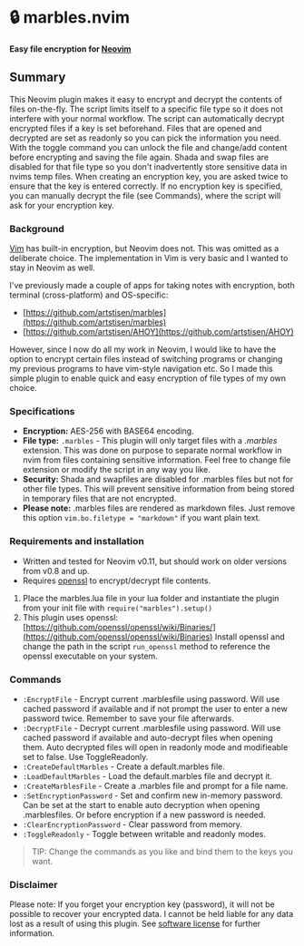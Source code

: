 # 🔒 marbles.nvim
**Easy file encryption for [Neovim](https://neovim.io/)**

## Summary
This Neovim plugin makes it easy to encrypt and decrypt the contents of files on-the-fly. The script limits itself to a specific file type so it does not interfere with your normal workflow. The script can automatically decrypt encrypted files if a key is set beforehand. Files that are opened and decrypted are set as readonly so you can pick the information you need. With the toggle command you can unlock the file and change/add content before encrypting and saving the file again. Shada and swap files are disabled for that file type so you don't inadvertently store sensitive data in nvims temp files. When creating an encryption key, you are asked twice to ensure that the key is entered correctly. If no encryption key is specified, you can manually decrypt the file (see Commands), where the script will ask for your encryption key.

### Background
[Vim](https://www.vim.org/) has built-in encryption, but Neovim does not. This was omitted as a deliberate choice. The implementation in Vim is very basic and I wanted to stay in Neovim as well.

I've previously made a couple of apps for taking notes with encryption, both terminal (cross-platform) and OS-specific:
* [https://github.com/artstisen/marbles](https://github.com/artstisen/marbles) 
* [https://github.com/artstisen/AHOY](https://github.com/artstisen/AHOY) 
  
However, since I now do all my work in Neovim, I would like to have the option to encrypt certain files instead of switching programs or changing my previous programs to have vim-style navigation etc. So I made this simple plugin to enable quick and easy encryption of file types of my own choice.

### Specifications
* **Encryption:** AES-256 with BASE64 encoding.
* **File type:** `.marbles` - This plugin will only target files with a _.marbles_ extension. This was done on purpose to separate normal workflow in nvim from files containing sensitive information. Feel free to change file extension or modify the script in any way you like.
* **Security:** Shada and swapfiles are disabled for .marbles files but not for other file types. This will prevent sensitive information from being stored in temporary files that are not encrypted.
* **Please note:** .marbles files are rendered as markdown files. Just remove this option `vim.bo.filetype = "markdown"` if you want plain text.

### Requirements and installation
* Written and tested for Neovim v0.11, but should work on older versions from v0.8 and up.
* Requires [openssl](https://openssl-library.org/) to encrypt/decrypt file contents.
1. Place the marbles.lua file in your lua folder and instantiate the plugin from your init file with `require("marbles").setup()`
2. This plugin uses openssl: [https://github.com/openssl/openssl/wiki/Binaries/](https://github.com/openssl/openssl/wiki/Binaries) Install openssl and change the path in the script `run_openssl` method to reference the openssl executable on your system.

### Commands
* `:EncryptFile` - Encrypt current .marblesfile using password. Will use cached password if available and if not prompt the user to enter a new password twice. Remember to save your file afterwards.
* `:DecryptFile` - Decrypt current .marblesfile using password. Will use cached password if available and auto-decrypt files when opening them. Auto decrypted files will open in readonly mode and modifieable set to false. Use ToggleReadonly.
* `:CreateDefaultMarbles` - Create a default.marbles file.
* `:LoadDefaultMarbles` - Load the default.marbles file and decrypt it.
* `:CreateMarblesFile` - Create a .marbles file and prompt for a file name.
* `:SetEncryptionPassword` - Set and confirm new in-memory password. Can be set at the start to enable auto decryption when opening .marblesfiles. Or before encryption if a new password is needed.
* `:ClearEncryptionPassword` - Clear password from memory.
* `:ToggleReadonly` - Toggle between writable and readonly modes.

> TIP: Change the commands as you like and bind them to the keys you want.

### Disclaimer
Please note: If you forget your encryption key (password), it will not be possible to recover your encrypted data. I cannot be held liable for any data lost as a result of using this plugin. See [software license](https://github.com/artstisen/marbles.nvim/blob/main/LICENSE) for further information.

